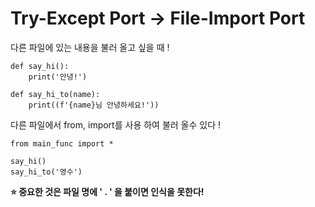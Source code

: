 # Try-Except Port → File-Import Port

다른 파일에 있는 내용을 불러 올고 싶을 때 !

```
def say_hi():
    print('안녕!')

def say_hi_to(name):
    print((f'{name}님 안녕하세요!'))
```

다른 파일에서 from, import를 사용 하여 불러 올수 있다 !

```
from main_func import *

say_hi()
say_hi_to('영수')
```

**⭐ 중요한 것은 파일 명에 ' . ' 을 붙이면 인식을 못한다!**